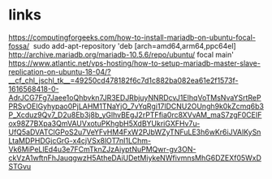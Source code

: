 # links

https://computingforgeeks.com/how-to-install-mariadb-on-ubuntu-focal-fossa/&nbsp;
sudo add-apt-repository 'deb [arch=amd64,arm64,ppc64el] http://archive.mariadb.org/mariadb-10.5.6/repo/ubuntu/ focal main'
https://www.atlantic.net/vps-hosting/how-to-setup-mariadb-master-slave-replication-on-ubuntu-18-04/?__cf_chl_jschl_tk__=49250cd478182f6c7d1c882ba082ea61e2f1573f-1616568418-0-AdrJCG7Fg7Jaee1oQhbvkn7JR3EDJRbjuyNNRDcvJ1EIhqVoTMsNvaYSrtRePPRSvOEIGyhypao0PjLAHM1TNaYjO_7vYqRgi17lDCNU2OUngh9k0kZcmq6b3P_Xcduz9Qv7_D2u8Eb3j8b_yGlhvBEgJ2rPTFfia0rc8XVvAM_maS7zgF0CEIFox98Z7BXpa3QmVAUVxotuPKhgbH5XdBYUkriGXFHv7u-UfQ5aDVATClGPoS2u7VeYFvHM4FxW2PJbWZyTNFuLE3h6wKr6iJVAlKySnLtaMDPHDGjcGrG-x4cjVSx8lOT7nI1LChm-Vk6MiPeLlEd4u3e7FCmTknZJzAiyptNuPMQwr-gv3ON-ckVzA1wftnFhJauqgwzH5AtheDAiUDetMiykeNWfivmnsMhG6DZEXf05WxDSTGvu
